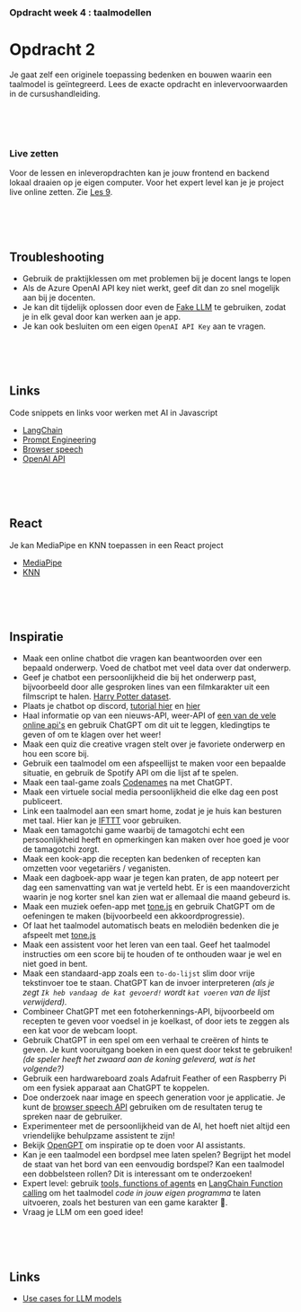### Opdracht week 4 : taalmodellen

# Opdracht 2

Je gaat zelf een originele toepassing bedenken en bouwen waarin een taalmodel is geïntegreerd. Lees de exacte opdracht en inlevervoorwaarden in de cursushandleiding.

<br><br><br>

### Live zetten

Voor de lessen en inleveropdrachten kan je jouw frontend en backend lokaal draaien op je eigen computer. Voor het expert level kan je je project live online zetten. Zie [Les 9](/les9/).

<br><br><br>

## Troubleshooting

- Gebruik de praktijklessen om met problemen bij je docent langs te lopen
- Als de Azure OpenAI API key niet werkt, geef dit dan zo snel mogelijk aan bij je docenten.
- Je kan dit tijdelijk oplossen door even de [Fake LLM](https://js.langchain.com/docs/integrations/llms/fake) te gebruiken, zodat je in elk geval door kan werken aan je app.
- Je kan ook besluiten om een eigen `OpenAI API Key` aan te vragen.

<br><br><br>


## Links

Code snippets en links voor werken met AI in Javascript

- [LangChain](https://js.langchain.com/docs/get_started/quickstart)
- [Prompt Engineering](https://platform.openai.com/docs/guides/prompt-engineering)
- [Browser speech](./snippets/speech.md)
- [OpenAI API](https://platform.openai.com/docs/introduction)

<br><br><br>

## React

Je kan MediaPipe en KNN toepassen in een React project

- [MediaPipe](./snippets/react.md)
- [KNN](./snippets/reactknn.md)

<br><br><br>

## Inspiratie

- Maak een online chatbot die vragen kan beantwoorden over een bepaald onderwerp. Voed de chatbot met veel data over dat onderwerp. 
- Geef je chatbot een persoonlijkheid die bij het onderwerp past, bijvoorbeeld door alle gesproken lines van een filmkarakter uit een filmscript te halen. [Harry Potter dataset](https://www.kaggle.com/datasets/gulsahdemiryurek/harry-potter-dataset).
- Plaats je chatbot op discord, [tutorial hier](https://dev.to/rtagliavia/how-to-create-a-discord-bot-with-discordjs-and-nodejs-plb) en [hier](https://www.freecodecamp.org/news/discord-ai-chatbot/)
- Haal informatie op van een nieuws-API, weer-API of [een van de vele online api's](https://apilist.fun) en gebruik ChatGPT om dit uit te leggen, kledingtips te geven of om te klagen over het weer!
- Maak een quiz die creative vragen stelt over je favoriete onderwerp en hou een score bij.
- Gebruik een taalmodel om een afspeellijst te maken voor een bepaalde situatie, en gebruik de Spotify API om die lijst af te spelen.
- Maak een taal-game zoals [Codenames](https://www.whitegoblingames.com/game/codenames/) na met ChatGPT.
- Maak een virtuele social media persoonlijkheid die elke dag een post publiceert.
- Link een taalmodel aan een smart home, zodat je je huis kan besturen met taal. Hier kan je [IFTTT](https://ifttt.com) voor gebruiken.
- Maak een tamagotchi game waarbij de tamagotchi echt een persoonlijkheid heeft en opmerkingen kan maken over hoe goed je voor de tamagotchi zorgt.
- Maak een kook-app die recepten kan bedenken of recepten kan omzetten voor vegetariërs / veganisten.
- Maak een dagboek-app waar je tegen kan praten, de app noteert per dag een samenvatting van wat je verteld hebt. Er is een maandoverzicht waarin je nog korter snel kan zien wat er allemaal die maand gebeurd is.
- Maak een muziek oefen-app met [tone.js](https://tonejs.github.io) en gebruik ChatGPT om de oefeningen te maken (bijvoorbeeld een akkoordprogressie).
- Of laat het taalmodel automatisch beats en melodiën bedenken die je afspeelt met [tone.js](https://tonejs.github.io)
- Maak een assistent voor het leren van een taal. Geef het taalmodel instructies om een score bij te houden of te onthouden waar je wel en niet goed in bent.
- Maak een standaard-app zoals een `to-do-lijst` slim door vrije tekstinvoer toe te staan. ChatGPT kan de invoer interpreteren *(als je zegt `Ik heb vandaag de kat gevoerd!` wordt `kat voeren` van de lijst verwijderd).*
- Combineer ChatGPT met een fotoherkennings-API, bijvoorbeeld om recepten te geven voor voedsel in je koelkast, of door iets te zeggen als een kat voor de webcam loopt.
- Gebruik ChatGPT in een spel om een verhaal te creëren of hints te geven. Je kunt vooruitgang boeken in een quest door tekst te gebruiken! *(de speler heeft het zwaard aan de koning geleverd, wat is het volgende?)*
- Gebruik een hardwareboard zoals Adafruit Feather of een Raspberry Pi om een fysiek apparaat aan ChatGPT te koppelen.
- Doe onderzoek naar image en speech generation voor je applicatie. Je kunt de [browser speech API](./snippets/speech.md) gebruiken om de resultaten terug te spreken naar de gebruiker.
- Experimenteer met de persoonlijkheid van de AI, het hoeft niet altijd een vriendelijke behulpzame assistent te zijn!
- Bekijk [OpenGPT](https://www.opengpt.com) om inspiratie op te doen voor AI assistants.
- Kan je een taalmodel een bordpsel mee laten spelen? Begrijpt het model de staat van het bord van een eenvoudig bordspel? Kan een taalmodel een dobbelsteen rollen? Dit is interessant om te onderzoeken!
- Expert level: gebruik [tools, functions of agents](https://platform.openai.com/docs/guides/function-calling) en [LangChain Function calling](https://js.langchain.com/docs/how_to/tool_calling/) om het taalmodel *code in jouw eigen programma* te laten uitvoeren, zoals het besturen van een game karakter 🤯.
- Vraag je LLM om een goed idee!

<br><br><br>

## Links

- [Use cases for LLM models](https://www.projectpro.io/article/large-language-model-use-cases-and-applications/887)
